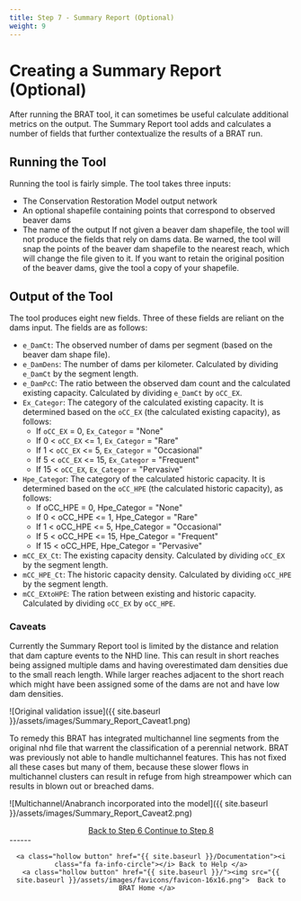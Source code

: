 ```yaml
---
title: Step 7 - Summary Report (Optional)
weight: 9
---
```


# Creating a Summary Report (Optional)

After running the BRAT tool, it can sometimes be useful calculate additional metrics on the output. The Summary Report tool adds and calculates a number of fields that further contextualize the results of a BRAT run.

## Running the Tool

Running the tool is fairly simple. The tool takes three inputs:
* The Conservation Restoration Model output network
* An optional shapefile containing points that correspond to observed beaver dams
* The name of the output
  If not given a beaver dam shapefile, the tool will not produce the fields that rely on dams data. Be warned, the tool will snap the points of the beaver dam shapefile to the nearest reach, which will change the file given to it. If you want to retain the original position of the beaver dams, give the tool a copy of your shapefile.

## Output of the Tool
The tool produces eight new fields. Three of these fields are reliant on the dams input. The fields are as follows:
* `e_DamCt`: The observed number of dams per segment (based on the beaver dam shape file).
* `e_DamDens`: The number of dams per kilometer. Calculated by dividing `e_DamCt` by the segment length.
* `e_DamPcC`: The ratio between the observed dam count and the calculated existing capacity. Calculated by dividing `e_DamCt` by `oCC_EX`.
* `Ex_Categor`: The category of the calculated existing capacity. It is determined based on the `oCC_EX` (the calculated existing capacity), as follows:
  * If `oCC_EX` = 0, `Ex_Categor` = "None"
  * If 0 < `oCC_EX` <= 1, `Ex_Categor` = "Rare"
  * If 1 < `oCC_EX` <= 5, `Ex_Categor` = "Occasional"
  * If 5 < `oCC_EX` <= 15, `Ex_Categor` = "Frequent"
  * If 15 < `oCC_EX`, `Ex_Categor` = "Pervasive"
* `Hpe_Catego`r: The category of the calculated historic capacity. It is determined based on the `oCC_HPE` (the calculated historic capacity), as follows:
  * If oCC_HPE = 0, Hpe_Categor = "None"
  * If 0 < oCC_HPE <= 1, Hpe_Categor = "Rare"
  * If 1 < oCC_HPE <= 5, Hpe_Categor = "Occasional"
  * If 5 < oCC_HPE <= 15, Hpe_Categor = "Frequent"
  * If 15 < oCC_HPE, Hpe_Categor = "Pervasive"
* `mCC_EX_Ct`: The existing capacity density. Calculated by dividing `oCC_EX` by the segment length.
* `mCC_HPE_Ct`: The historic capacity density. Calculated by dividing `oCC_HPE` by the segment length.
* `mCC_EXtoHPE`: The ration between existing and historic capacity. Calculated by dividing `oCC_EX` by `oCC_HPE`.

### Caveats 

Currently the Summary Report tool is limited by the distance and relation that dam capture events to the NHD line. This can result in short reaches being assigned multiple dams and having overestimated dam densities due to the small reach length. While larger reaches adjacent to the short reach which might have been assigned some of the dams are not and have low dam densities. 

![Original validation issue]({{ site.baseurl }}/assets/images/Summary_Report_Caveat1.png)

To remedy this BRAT has integrated multichannel line segments from the original nhd file that warrent the classification of a perennial network. BRAT was previously not able to handle multichannel features. This has not fixed all these cases but many of them, because these slower flows in multichannel clusters can result in refuge from high streampower which can results in blown out or breached dams.

![Multichannel/Anabranch incorporated into the model]({{ site.baseurl }}/assets/images/Summary_Report_Caveat2.png)

<div align="center">
	<a class="hollow button" href="{{ site.baseurl }}/Documentation/Tutorials/StepByStep/6-BRATCombinedFIS"><i class="fa fa-arrow-circle-left"></i> Back to Step 6 </a>
	<a class="hollow button" href="{{ site.baseurl }}/Documentation/Tutorials/StepByStep/8-LayerPackageGenerator"><i class="fa fa-arrow-circle-right"></i> Continue to Step 8 </a>
</div>	
------
<div align="center">

	<a class="hollow button" href="{{ site.baseurl }}/Documentation"><i class="fa fa-info-circle"></i> Back to Help </a>
	<a class="hollow button" href="{{ site.baseurl }}/"><img src="{{ site.baseurl }}/assets/images/favicons/favicon-16x16.png">  Back to BRAT Home </a>  
</div>
